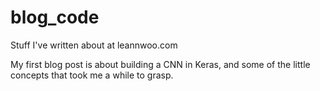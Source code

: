 # blog_code
Stuff I've written about at leannwoo.com

My first blog post is about building a CNN in Keras, and some of the little concepts that took me a while to grasp.
